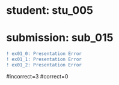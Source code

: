 # student: stu_005
# submission: sub_015

```diff
! ex01_0: Presentation Error
! ex01_1: Presentation Error
! ex01_2: Presentation Error
```
#incorrect=3
#correct=0
